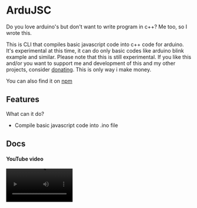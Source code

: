 # ArduJSC

Do you love arduino's but don't want to write program in c++? Me too, so I wrote this.

This is CLI that compiles basic javascript code into c++ code for arduino. It's experimental at this time, it can do only basic codes like arduino blink example and similar.
Please note that this is still experimental.
If you like this and/or you want to support me and development of this and my other projects, consider [donating](https://ko-fi.com/martingames). This is only way i make money.

You can also find it on [npm](https://www.npmjs.com/package/ardujsc)

## Features
What can it do?

- Compile basic javascript code into .ino file

## Docs

#### YouTube video
<video src='https://youtu.be/Io5NYc-U4X4' width=180/>

### Example

```js
/*
This is the main file of project 'Example' created by MartinGamesCZ.
This is arduino project that was created using ArduJSC.
*/

const { pinMode } = require("./libraries/ardujsc-arduino/index.js");
var Arduino = require("./libraries/ardujsc-arduino/index.js");

var i = 0;
var n = 2;
var t = "string lol"

function setup() {
    pinMode(13, "OUTPUT");
    Serial.begin(9600);
}

function loop() {
    digitalWrite(13, "HIGH");
    delay(i);
    digitalWrite(13, "LOW");
    delay(i);
    i + 8
    Serial.println("I is:" + i.toString())
}
```

This will be converted into this:

```ino
/*
    Example by MartinGamesCZ

    This project was written in javascript and converted to arduino using ArduJSC.

    To upload this file, just open it in arduino ide and upload it to your board.
*/

#include <Arduino.h>
int i = 0;
int n = 2;
String t = "string lol";
void setup() {
    pinMode(13, OUTPUT);
    Serial.begin(9600);
};
void loop() {
    digitalWrite(13, HIGH);
    delay(i);
    digitalWrite(13, LOW);
    delay(i);
    i + 8;
    Serial.println("I is:" + String(i));
};

```

## Instalation

To install this, you need to have nodejs and npm installed.
Download this using `npm i ardujsc -g`
You can verify installation by running `ardujsc help`.
You also need to have arduino IDE installed in C:\\Program Files (x86)\\Arduino. You can find it on [here](https://www.arduino.cc/en/Main/Software). Custom installation path will be supported in next version.

## Usage

Firstly, go into folder where you want project to be created.
Then execute `ardujsc created`, this will prompt you to enter project name, main file (must end with .js) and author.
After project is created you can go into folder with your project name.
There should be your main file, open it and you can start programming!

To compile code, execute `ardujsc compile` inside your project folder.
Then enter port of your board (you can find it inside Arduino IDE).
Enter board type (nano, uno, micro, etc) and press enter.
Code will be compiled and uploaded into your board.

## Contact
- email: [martinpetrnp@gmail.com](mailto:martinpetrnp@gmail.com)
- discord: [MartinGames#1477](https://discord.gg/7PY7SnFaF9)
- website: [martingamescz-dev.web.app](https://martingamescz-dev.web.app)
- donate: [ko-fi](https://ko-fi.com/martingames)
